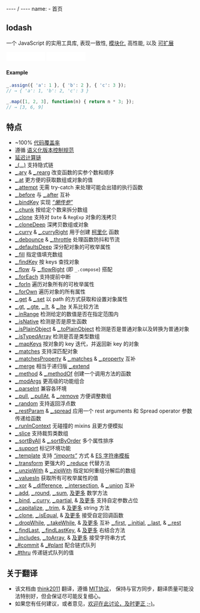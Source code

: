 ---- / ----
name: - 首页

## lodash
一个 JavaScript 的实用工具库, 表现一致性, [模块化](https://www.npmjs.com/browse/keyword/lodash-modularized), 高性能, 以及 [可扩展](#features)

<iframe style="width:105px;height:25px" allowtransparency="" frameborder="0" scrolling="no" src="./github-btn.html?user=lodash&amp;repo=lodash&amp;count=true&amp;type=watch"></iframe>
<iframe style="width:105px; height:25px" allowtransparency="" frameborder="0" scrolling="no" src="./github-btn.html?user=lodash&amp;repo=lodash&amp;count=true&amp;type=fork"></iframe>

#### Example

```js
_.assign({ 'a': 1 }, { 'b': 2 }, { 'c': 3 });
// → { 'a': 1, 'b': 2, 'c': 3 }

_.map([1, 2, 3], function(n) { return n * 3; });
// → [3, 6, 9]
```

## 特点

*   ~100% [代码覆盖率](https://coveralls.io/github/lodash)
*   遵循 [语义化版本控制规范](http://semver.org/)
*   [延迟计算链](http://filimanjaro.com/blog/2014/introducing-lazy-evaluation/)
*   [_(…)](/_) 支持隐式链
*   [_.ary](/ary) & [_.rearg](/rearg) 改变函数的实参个数和顺序
*   [_.at](/at) 更方便的获取数组或对象的值
*   [_.attempt](/attempt) 无需 try-catch 来处理可能会出错的执行函数
*   [_.before](/before) 与 [_.after](/after) 互补
*   [_.bindKey](/bindKey) 实现 [_“懒传参”_](http://michaux.ca/articles/lazy-function-definition-pattern)
*   [_.chunk](/chunk) 按给定个数来拆分数组
*   [_.clone](/clone) 支持对 `Date` & `RegExp` 对象的浅拷贝
*   [_.cloneDeep](/cloneDeep) 深拷贝数组或对象
*   [_.curry](/curry) & [_.curryRight](/curryRight) 用于创建 [柯里化](http://hughfdjackson.com/javascript/why-curry-helps/) 函数
*   [_.debounce](/debounce) & [_.throttle](/throttle) 处理函数防抖和节流
*   [_.defaultsDeep](/defaultsDeep) 深分配对象的可枚举属性
*   [_.fill](/fill) 指定值填充数组
*   [_.findKey](/findKey) 按 keys 查找对象
*   [_.flow](/flow) 与 [_.flowRight](/flowRight) (即 `_.compose`) 搭配
*   [_.forEach](/forEach) 支持提前中断
*   [_.forIn](/forIn) 遍历对象所有的可枚举属性
*   [_.forOwn](/forOwn) 遍历对象的所有属性
*   [_.get](/get) & [_.set](/set) 以 path 的方式获取和设置对象属性
*   [_.gt](/gt), [_.gte](/gte), [_.lt](/lt), & [_.lte](/lte) 关系比较方法
*   [_.inRange](/inRange) 检测给定的数值是否在指定范围内
*   [_.isNative](/isNative) 检测是否是原生函数
*   [_.isPlainObject](/isPlainObject) & [_.toPlainObject](/toPlainObject) 检测是否是普通对象以及转换为普通对象
*   [_.isTypedArray](/isTypedArray) 检测是否是类型数组
*   [_.mapKeys](/mapKeys) 按对象的 key 迭代，并返回新 key 的对象
*   [_.matches](/matches) 支持深匹配对象
*   [_.matchesProperty](/matchesProperty) & [_.matches](/matches) & [_.property](/property) 互补
*   [_.merge](/merge) 相当于递归版 [_.extend](/extend)
*   [_.method](/method) & [_.methodOf](/methodOf) 创建一个调用方法的函数
*   [_.modArgs](/modArgs) 更高级的功能组合
*   [_.parseInt](/parseInt) 兼容各环境
*   [_.pull](/pull), [_.pullAt](/pullAt), & [_.remove](/remove) 方便调整数组
*   [_.random](/random) 支持返回浮点数
*   [_.restParam](/restParam) & [_.spread](/spread) 应用一个 rest arguments 和 Spread operator 参数传递给函数
*   [_.runInContext](/runInContext) 无碰撞的 mixins 且更方便模拟
*   [_.slice](/slice) 支持裁剪类数组
*   [_.sortByAll](/sortByAll) & [_.sortByOrder](/sortByOrder) 多个属性排序
*   [_.support](/support) 标记环境功能
*   [_.template](/template) 支持 [_“imports”_](/templateSettings-imports) 方式 & [ES 字符串模板](http://people.mozilla.org/%7Ejorendorff/es6-draft.html#sec-template-literal-lexical-components)
*   [_.transform](/transform) 更强大的 [_.reduce](/reduce) 代替方法
*   [_.unzipWith](/unzipWith) & [_.zipWith](/zipWith) 指定如何重组分解后的数组
*   [_.valuesIn](/valuesIn) 获取所有可枚举属性的值
*   [_.xor](/xor) & [_.difference](/difference), [_.intersection](/intersection), & [_.union](/union) 互补
*   [_.add](/add), [_.round](/round), [_.sum](/sum), [及更多](/doc "_.ceil, _.floor") 数学方法
*   [_.bind](/bind), [_.curry](/curry), [_.partial](/partial), & [及更多](/docs "_.bindKey, _.curryRight, _.partialRight") 支持自定参数占位
*   [_.capitalize](/capitalize), [_.trim](/trim), & [及更多](/docs "_.camelCase, _.deburr, _.endsWith, _.escapeRegExp, _.kebabCase, _.pad, _.padLeft, _.padRight, _.repeat, _.snakeCase, _.startsWith, _.trimLeft, _.trimRight, _.trunc, _.words") string 方法
*   [_.clone](/clone), [_.isEqual](/isEqual), & [及更多](/docs "_.assign, _.cloneDeep, _.merge") 接受自定回调函数
*   [_.dropWhile](/dropWhile), [_.takeWhile](/takeWhile), & [及更多](/docs "_.drop, _.dropRight, _.dropRightWhile, _.take, _.takeRight, _.takeRightWhile") 互补 [_.first](/first), [_.initial](/initial), [_.last](/last), & [_.rest](/rest)
*   [_.findLast](/findLast), [_.findLastKey](/findLastKey), & [及更多](/docs "_.curryRight, _.dropRight, _.dropRightWhile, _.flowRight, _.forEachRight, _.forInRight, _.forOwnRight, _.padRight, partialRight, _.takeRight, _.trimRight, _.takeRightWhile") 右结合方法
*   [_.includes](/includes), [_.toArray](/toArray), & [及更多](/docs "_.at, _.countBy, _.every, _.filter, _.find, _.findLast, _.findWhere, _.forEach, _.forEachRight, _.groupBy, _.indexBy, _.invoke, _.map, _.max, _.min, _.partition, _.pluck, _.reduce, _.reduceRight, _.reject, _.shuffle, _.size, _.some, _.sortBy, _.sortByAll, _.sortByOrder, _.sum, _.where") 接受字符串方式
*   [_#commit](/prototype-commit) & [_#plant](/prototype-plant) 配合链式队列
*   [_#thru](/thru) 传递链式队列的值

## 关于翻译
* 该文档由 [think2011](https://github.com/think2011/) 翻译，遵循 [MIT协议](https://github.com/jldec/lodash-doc-src/blob/master/LICENSE)， 保持与官方同步，翻译质量可能没法特别好，但会保证尽可能反复细心。
* 如果您有任何建议，或者意见，[欢迎在此讨论，及时更正 ;-)](https://github.com/think2011/lodash-zh/issues)。
